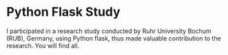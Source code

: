 # Python Flask Study

I participated in a research study conducted by Ruhr University Bochum (RUB), Germany, using Python flask, thus made valuable contribution to the research. 
You will find all.
